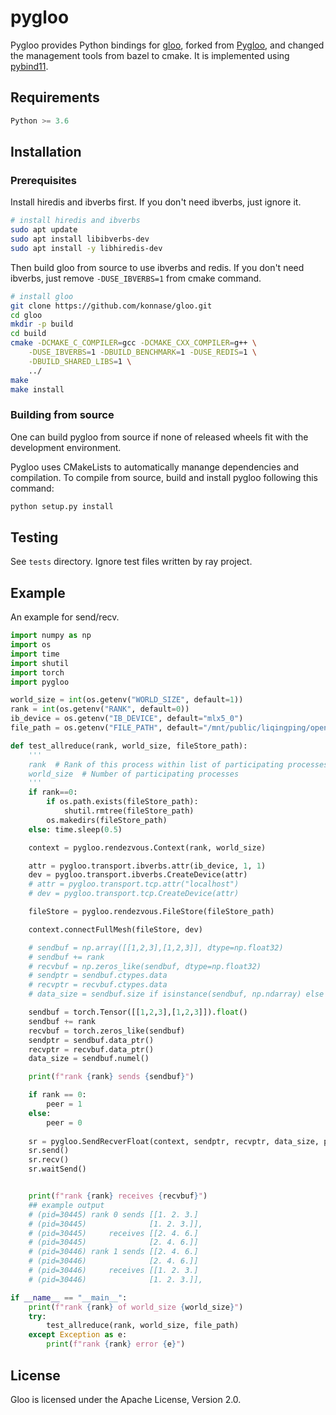 # pygloo

Pygloo provides Python bindings for [gloo](https://github.com/facebookincubator/gloo), forked from [Pygloo](https://github.com/ray-project/pygloo),
and changed the management tools from bazel to cmake.
It is implemented using [pybind11](https://github.com/pybind/pybind11).

## Requirements
```python
Python >= 3.6
```

## Installation

### Prerequisites

Install hiredis and ibverbs first. If you don't need ibverbs, just ignore it.
```bash
# install hiredis and ibverbs
sudo apt update
sudo apt install libibverbs-dev
sudo apt install -y libhiredis-dev
```

Then build gloo from source to use ibverbs and redis. 
If you don't need ibverbs, just remove `-DUSE_IBVERBS=1` from cmake command.
```bash
# install gloo
git clone https://github.com/konnase/gloo.git
cd gloo
mkdir -p build
cd build
cmake -DCMAKE_C_COMPILER=gcc -DCMAKE_CXX_COMPILER=g++ \
    -DUSE_IBVERBS=1 -DBUILD_BENCHMARK=1 -DUSE_REDIS=1 \
    -DBUILD_SHARED_LIBS=1 \
    ../ 
make
make install
```

### Building from source
One can build pygloo from source if none of released wheels fit with the development environment.

Pygloo uses CMakeLists to automatically manange dependencies and compilation.
To compile from source, build and install pygloo following this command:
```python
python setup.py install
```

## Testing
See `tests` directory. Ignore test files written by ray project.

## Example
An example for send/recv.
```python
import numpy as np
import os
import time
import shutil
import torch
import pygloo

world_size = int(os.getenv("WORLD_SIZE", default=1))
rank = int(os.getenv("RANK", default=0))
ib_device = os.getenv("IB_DEVICE", default="mlx5_0")
file_path = os.getenv("FILE_PATH", default="/mnt/public/liqingping/opensource/gloo/tmp/file_store")

def test_allreduce(rank, world_size, fileStore_path):
    '''
    rank  # Rank of this process within list of participating processes
    world_size  # Number of participating processes
    '''
    if rank==0:
        if os.path.exists(fileStore_path):
            shutil.rmtree(fileStore_path)
        os.makedirs(fileStore_path)
    else: time.sleep(0.5)

    context = pygloo.rendezvous.Context(rank, world_size)

    attr = pygloo.transport.ibverbs.attr(ib_device, 1, 1)
    dev = pygloo.transport.ibverbs.CreateDevice(attr)
    # attr = pygloo.transport.tcp.attr("localhost")
    # dev = pygloo.transport.tcp.CreateDevice(attr)

    fileStore = pygloo.rendezvous.FileStore(fileStore_path)

    context.connectFullMesh(fileStore, dev)

    # sendbuf = np.array([[1,2,3],[1,2,3]], dtype=np.float32)
    # sendbuf += rank
    # recvbuf = np.zeros_like(sendbuf, dtype=np.float32)
    # sendptr = sendbuf.ctypes.data
    # recvptr = recvbuf.ctypes.data
    # data_size = sendbuf.size if isinstance(sendbuf, np.ndarray) else sendbuf.numpy().size

    sendbuf = torch.Tensor([[1,2,3],[1,2,3]]).float()
    sendbuf += rank
    recvbuf = torch.zeros_like(sendbuf)
    sendptr = sendbuf.data_ptr()
    recvptr = recvbuf.data_ptr()
    data_size = sendbuf.numel()

    print(f"rank {rank} sends {sendbuf}")

    if rank == 0:
        peer = 1
    else:
        peer = 0
    
    sr = pygloo.SendRecverFloat(context, sendptr, recvptr, data_size, peer)
    sr.send()
    sr.recv()
    sr.waitSend()


    print(f"rank {rank} receives {recvbuf}")
    ## example output
    # (pid=30445) rank 0 sends [[1. 2. 3.]
    # (pid=30445)              [1. 2. 3.]],
    # (pid=30445)     receives [[2. 4. 6.]
    # (pid=30445)              [2. 4. 6.]]
    # (pid=30446) rank 1 sends [[2. 4. 6.]
    # (pid=30446)              [2. 4. 6.]]
    # (pid=30446)     receives [[1. 2. 3.]
    # (pid=30446)              [1. 2. 3.]],

if __name__ == "__main__":
    print(f"rank {rank} of world_size {world_size}")
    try:
        test_allreduce(rank, world_size, file_path)
    except Exception as e:
        print(f"rank {rank} error {e}")

```


## License
Gloo is licensed under the Apache License, Version 2.0.
